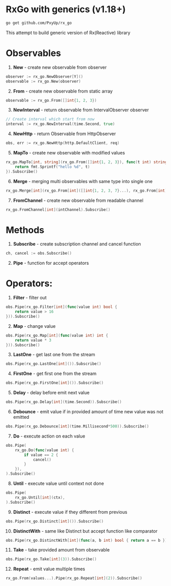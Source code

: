 # RxGo with generics (v1.18+)

```bash
go get github.com/PxyUp/rx_go
```

This attempt to build generic version of Rx(Reactive) library

# Observables
1. **New** - create new observable from observer
```go
observer := rx_go.NewObserver[Y]()
observable := rx_go.New(observer)
```
2. **From** - create new observable from static array
```go
observable := rx_go.From([]int{1, 2, 3})
```
3. **NewInterval** -  return observable from IntervalObserver observer
```go
// Create interval which start from now
interval := rx_go.NewInterval(time.Second, true)
```
4. **NewHttp** - return Observable from HttpObserver
```go
obs, err := rx_go.NewHttp(http.DefaultClient, req)
```
5. **MapTo** - create new observable with modified values
```go
rx_go.MapTo[int, string](rx_go.From([]int{1, 2, 3}), func(t int) string {
	return fmt.Sprintf("hello %d", t)
}).Subscribe()
```
6. **Merge** - merging multi observables with same type into single one
```go
rx_go.Merge[int](rx_go.From[int]([]int{1, 2, 3, 7}...), rx_go.From[int]([]int{4, 5, 6}...)).Subscribe()
```
7. **FromChannel** - create new observable from readable channel
```go
rx_go.FromChannel[int](intChannel).Subscribe()
```

# Methods
1. **Subscribe** - create subscription channel and cancel function
```go
ch, cancel := obs.Subscribe()
```
2. **Pipe** - function for accept operators

# Operators:
1. **Filter** - filter out
```go
obs.Pipe(rx_go.Filter[int](func(value int) bool {
	return value > 16
})).Subscribe()
```
2. **Map** - change value
```go
obs.Pipe(rx_go.Map[int](func(value int) int {
	return value * 3
})).Subscribe()
```
3. **LastOne** - get last one from the stream
```go
obs.Pipe(rx_go.LastOne[int]()).Subscribe()
```
4. **FirstOne** - get first one from the stream
```go
obs.Pipe(rx_go.FirstOne[int]()).Subscribe()
```
5. **Delay** - delay before emit next value
```go
obs.Pipe(rx_go.Delay[int](time.Second)).Subscribe()
```
6. **Debounce** - emit value if in provided amount of time new value was not emitted
```go
obs.Pipe(rx_go.Debounce[int](time.Millisecond*500)).Subscribe()
```
7. **Do** - execute action on each value
```go
obs.Pipe(
    rx_go.Do(func(value int) {
        if value == 2 {
            cancel()
        }
    }),
).Subscribe()
```
8. **Until** - execute value until context not done
```go
obs.Pipe(
    rx_go.Until[int](ctx),
).Subscribe()
```
9. **Distinct** - execute value if they different from previous
```go
obs.Pipe(rx_go.Distinct[int]()).Subscribe()
```
10. **DistinctWith** - same like Distinct but accept function like comparator
```go
obs.Pipe(rx_go.DistinctWith[int](func(a, b int) bool { return a == b })).Subscribe()
```
11. **Take** - take provided amount from observable
```go
obs.Pipe(rx_go.Take[int](3)).Subscribe()
```
12. **Repeat** - emit value multiple times
```go
rx_go.From(values...).Pipe(rx_go.Repeat[int](2)).Subscribe()
```
